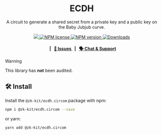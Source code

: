 <p align="center">
    <h1 align="center">
        ECDH
    </h1>
    <p align="center">A circuit to generate a shared secret from a private key and a public key on the Baby Jubjub curve.</p>
</p>

<p align="center">
    <a href="https://github.com/privacy-scaling-explorations/zk-kit.circom">
        <img src="https://img.shields.io/badge/project-zk--kit-blue.svg?style=flat-square">
    </a>
    <a href="https://github.com/privacy-scaling-explorations/zk-kit.circom/tree/main/packages/ecdh/LICENSE">
        <img alt="NPM license" src="https://img.shields.io/npm/l/%40zk-kit%2Fecdh?style=flat-square">
    </a>
    <a href="https://www.npmjs.com/package/@zk-kit/ecdh.circom">
        <img alt="NPM version" src="https://img.shields.io/npm/v/@zk-kit/ecdh.circom?style=flat-square" />
    </a>
    <a href="https://npmjs.org/package/@zk-kit/ecdh.circom">
        <img alt="Downloads" src="https://img.shields.io/npm/dm/@zk-kit/ecdh.circom.svg?style=flat-square" />
    </a>
</p>

<div align="center">
    <h4>
        <span>&nbsp;&nbsp;|&nbsp;&nbsp;</span>
        <a href="https://github.com/privacy-scaling-explorations/zk-kit.circom/issues/new/choose">
            🔎 Issues
        </a>
        <span>&nbsp;&nbsp;|&nbsp;&nbsp;</span>
        <a href="https://discord.com/invite/sF5CT5rzrR">
            🗣️ Chat &amp; Support
        </a>
    </h4>
</div>

> [!WARNING]  
> This library has **not** been audited.

## 🛠 Install

Install the `@zk-kit/ecdh.circom` package with npm:

```bash
npm i @zk-kit/ecdh.circom --save
```

or yarn:

```bash
yarn add @zk-kit/ecdh.circom
```
